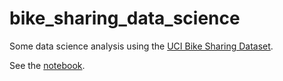 # bike_sharing_data_science

Some data science analysis using the [UCI Bike Sharing Dataset](https://archive.ics.uci.edu/ml/datasets/bike+sharing+dataset).

See the [notebook](notebook.ipynb).
